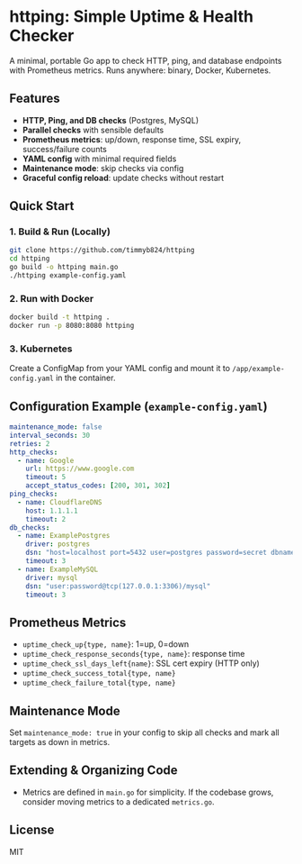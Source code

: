 # httping: Simple Uptime & Health Checker

A minimal, portable Go app to check HTTP, ping, and database endpoints with Prometheus metrics. Runs anywhere: binary, Docker, Kubernetes.

## Features
- **HTTP, Ping, and DB checks** (Postgres, MySQL)
- **Parallel checks** with sensible defaults
- **Prometheus metrics**: up/down, response time, SSL expiry, success/failure counts
- **YAML config** with minimal required fields
- **Maintenance mode**: skip checks via config
- **Graceful config reload**: update checks without restart

## Quick Start

### 1. Build & Run (Locally)
```sh
git clone https://github.com/timmyb824/httping
cd httping
go build -o httping main.go
./httping example-config.yaml
```

### 2. Run with Docker
```sh
docker build -t httping .
docker run -p 8080:8080 httping
```

### 3. Kubernetes
Create a ConfigMap from your YAML config and mount it to `/app/example-config.yaml` in the container.

## Configuration Example (`example-config.yaml`)
```yaml
maintenance_mode: false
interval_seconds: 30
retries: 2
http_checks:
  - name: Google
    url: https://www.google.com
    timeout: 5
    accept_status_codes: [200, 301, 302]
ping_checks:
  - name: CloudflareDNS
    host: 1.1.1.1
    timeout: 2
db_checks:
  - name: ExamplePostgres
    driver: postgres
    dsn: "host=localhost port=5432 user=postgres password=secret dbname=postgres sslmode=disable"
    timeout: 3
  - name: ExampleMySQL
    driver: mysql
    dsn: "user:password@tcp(127.0.0.1:3306)/mysql"
    timeout: 3
```

## Prometheus Metrics
- `uptime_check_up{type, name}`: 1=up, 0=down
- `uptime_check_response_seconds{type, name}`: response time
- `uptime_check_ssl_days_left{name}`: SSL cert expiry (HTTP only)
- `uptime_check_success_total{type, name}`
- `uptime_check_failure_total{type, name}`

## Maintenance Mode
Set `maintenance_mode: true` in your config to skip all checks and mark all targets as down in metrics.

## Extending & Organizing Code
- Metrics are defined in `main.go` for simplicity. If the codebase grows, consider moving metrics to a dedicated `metrics.go`.

## License
MIT
